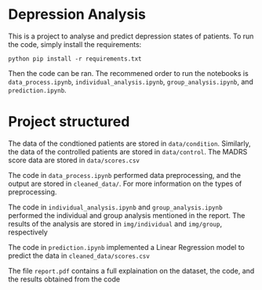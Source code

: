 # Depression Analysis

This is a project to analyse and predict depression states of patients. To run the code, simply install the requirements:
```
python pip install -r requirements.txt
``` 
Then the code can be ran. The recommened order to run the notebooks is `data_process.ipynb`, `individual_analysis.ipynb`, `group_analysis.ipynb`, and `prediction.ipynb`.

# Project structured
The data of the condtioned patients are stored in `data/condition`. Similarly, the data of the controlled patients are stored in `data/control`. The MADRS score data are stored in `data/scores.csv`

The code in `data_process.ipynb` performed data preprocessing, and the output are stored in `cleaned_data/`. For more information on the types of preprocessing.

The code in `individual_analysis.ipynb` and `group_analysis.ipynb` performed the individual and group analysis mentioned in the report. The results of the analysis are stored in `img/individual` and `img/group`, respectively

The code in `prediction.ipynb` implemented a Linear Regression model to predict the data in `cleaned_data/scores.csv`

The file `report.pdf` contains a full explaination on the dataset, the code, and the results obtained from the code
